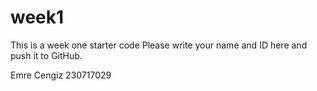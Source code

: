 # week1
This is a week one starter code 
Please write your name and ID here and push it to GitHub.

Emre Cengiz 
230717029
